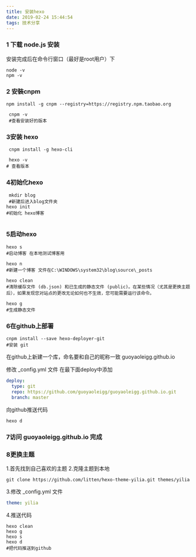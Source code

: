 ```yaml
---
title: 安装hexo
date: 2019-02-24 15:44:54
tags: 技术分享
---
```


### 1 下载 node.js 安装
安装完成后在命令行窗口（最好是root用户）下
```shell
node -v
npm -v
```
### 2 安裝cnpm
```shell
npm install -g cnpm --registry=https://registry.npm.taobao.org

 cnpm -v 
 #查看安装好的版本
```
### 3安装 hexo
```shell
 cnpm install -g hexo-cli
 
 hexo -v
# 查看版本
```
### 4初始化hexo
```shell
 mkdir blog
 #新建后进入blog文件夹
hexo init
#初始化 hexo博客
 
```
### 5启动hexo
```shell
hexo s
#启动博客 在本地测试博客用

hexo n
#新建一个博客 文件在C:\WINDOWS\system32\blog\source\_posts

hexo clean
#清除缓存文件 (db.json) 和已生成的静态文件 (public)。在某些情况（尤其是更换主题后），如果发现您对站点的更改无论如何也不生效，您可能需要运行该命令。

hexo g
#生成静态文件
```
### 6在github上部署
```shell
cnpm install --save hexo-deployer-git
#安装 git
```
在github上新建一个库，命名要和自己的昵称一致
guoyaoleigg.github.io

修改 _config.yml 文件 在最下面deploy中添加
```yml
deploy: 
  type: git
  repo: https://github.com/guoyaoleigg/guoyaoleigg.github.io.git
  branch: master
```

向github推送代码
```shell
hexo d
```
### 7访问 guoyaoleigg.github.io 完成
### 8更换主题
1.首先找到自己喜欢的主题
2.克隆主题到本地

```shell
git clone https://github.com/litten/hexo-theme-yilia.git themes/yilia
```
3.修改 _config.yml 文件
```yml
theme: yilia
```

4.推送代码
```shell
hexo clean
hexo g
hexo s
hexo d 
#把代码推送到github
```